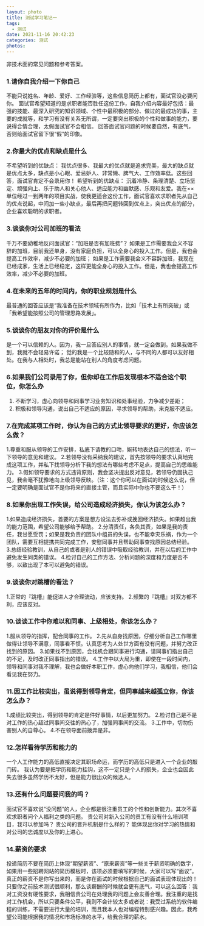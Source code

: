 ```yaml
---
layout: photo
title: 测试学习笔记一
tags:
  - 测试
date: 2021-11-16 20:42:23
categories: 测试
photos:
---
```

非技术面的常见问题和参考答案。
<!--more-->
### 1.请你自我介绍一下你自己
不能只说姓名、年龄、爱好、工作经验等，这些信息简历上都有，面试官没必要问你。
面试官希望知道的是求职者能否胜任这份工作，自我介绍内容最好包括：最强的技能、最深入研究的知识领域、个性中最积极的部分、做过的最成功的事，主要的成就等，和学习有没有关系无所谓，一定要突出积极的个性和做事的能力，要说得合情合理，太假面试官不会相信。
回答面试官问题的时候要自然，有底气，否则给面试官留下很“假”的印象。
### 2.你最大的优点和缺点是什么
不希望听到的优缺点：
我优点很多、我最大的优点就是追求完美，最大的缺点就是优点太多，缺点是小心眼、爱忌妒人、非常懒、脾气大、工作效率低。这些回答，面试官肯定不会录用你！
希望听到的优缺点：
沉着冷静、条理清楚、立场坚定、顽强向上、乐于助人和关心他人、适应能力和幽默感、乐观和友爱。我在××单位经过一到两年的项目实战，使我更适合这份工作，面试官喜欢求职者先从自己的优点说起，中间加一些小缺点，最后再把问题转回到优点上，突出优点的部分，企业喜欢聪明的求职者。
### 3.谈谈你对公司加班的看法
千万不要幼稚地反问面试官：“加班是否有加班费”？
如果是工作需要我会义不容辞的加班，目前我还单身，没有家庭负担，可以全身心的投入工作。但是，我也会提高工作效率，减少不必要的加班；
如果是工作需要我会义不容辞加班，我现在已经成家，生活上已经稳定，这样更能全身心的投入工作。但是，我也会提高工作效率，减少不必要的加班。
### 4.在未来的五年的时间内，你的职业规划是什么
最普通的回答应该是“我准备在技术领域有所作为，比如「技术上有所突破」或「我希望能按照公司的管理思路发展」。
### 5.谈谈你的朋友对你的评价是什么
是一个可以信赖的人。因为，我一旦答应别人的事情，就一定会做到。如果我做不到，我就不会轻易许诺；
觉的我是一个比较随和的人，与不同的人都可以友好相处。在我与人相处时，我总是能站在别人的角度考虑问题。
### 6.如果我们公司录用了你，但你却在工作后发现根本不适合这个职位，你怎么办
1. 不断学习，虚心向领导和同事学习业务知识和处事经验，力争减少差距；
2. 积极和领导沟通，说出自己不适应的原因，寻求领导的帮助，来克服不适应。
### 7.在完成某项工作时，你认为自己的方式比领导要求的更好，你应该怎么做？
1.尊重和服从领导的工作安排，私底下请教的口吻，婉转地表达自己的想法，听一下领导的意见和建议。
2.若领导没有采纳我的建议，首先按领导的要求认真地完成这项工作，并私下找领导分析下我的想法有哪些考虑不足点，提高自己的思维能力。
3.假如领导要求的方式违背原则，我会坚决提出反对意见，若领导仍固执己见，我会毫不犹豫地向上级领导反映。（注：这个你可以在面试的时候这么说，但一定要明确是面试官不是你将来的直接主管，而且实际中你也不要这么干！）
### 8.如果你出现工作失误，给公司造成经济损失，你认为该怎么办？
1.如果造成经济损失，首要的方案是想方设法去弥补或挽回经济损失。如果超出我的能力范围，希望公司能够给予帮助。
2.分清责任，各负其责，如果是我的责任，我甘愿受罚；如果是我负责的团队中组员的失误，也不能幸灾乐祸，作为一个团队，需要互相提携共同完成工作，安慰同事并且帮助同事查找原因总结经验。
3.总结经验教训，从自己的或者是别人的错误中吸取经验教训，并在以后的工作中避免发生同类的错误。
4.检讨自己的工作方法、分析问题的深度和力度是否不够，以致出现了本可以避免的错误。
### 9.谈谈你对跳槽的看法？
1.正常的『跳槽』能促进人才合理流动，应该支持。
2.频繁的『跳槽』对双方都不利，应该反对。
### 10.谈谈工作中你难以和同事、上级相处，你该怎么办？
1.服从领导的指挥，配合同事的工作。
2.先从自身找原因，仔细分析自己工作哪里做得让领导不满意，同事看不惯。认真思考为人处世方面有没有问题，并努力改正找到的原因。
3.如果找不到原因，会找机会跟同事进行沟通，请同事们指出自己的不足，及时改正同事指出的错误。
4.工作中以大局为重，即使在一段时间内，领导和同事对我不理解，我也会做好本职工作，虚心向他们学习，我相信，他们会看见我在努力。
### 11.因工作比较突出，虽说得到领导肯定，但同事越来越孤立你，你该怎么办？
1.成绩比较突出，得到领导的肯定是件好事情，以后更加努力。
2.检讨自己是不是对工作的热心超过同事间交往的热心了，加强同事间的交流。
3.工作中，切勿伤害别人的自尊心。
4.不在领导面前拨弄是非。
### 12.怎样看待学历和能力的
一个人工作能力的高低直接决定其职场命运，而学历的高低只是进入一个企业的敲门砖。
我认为要是把学历和能力挂钩，这不一定只是个人的损失，企业也会因此失去很多虽然学历不太好，但是能力很出众的候选人。
### 13.还有什么问题要问我的吗？
面试官不喜欢说“没问题”的人，企业都是很注重员工的个性和创新能力。其次不喜欢求职者问个人福利之类的问题。
贵公司对新入公司的员工有没有什么培训项目，我可以参加吗？
贵公司的晋升机制是什么样的？
能体现出你对学习的热情和对公司的忠诚度以及你的上进心。
### 14.薪资的要求
投递简历不要在简历上体现“期望薪资”、“原来薪资”等一些关于薪资明确的数字，如果用一些招聘网站的简历模板时，该项必须要填写的时候，大家可以写“面议”。真正的薪资不是你写出来的，而是你在面试的时候根据自己的面试表现体现出的！
只要你之前技术测试很顺利，那么谈薪酬的时候就会更有底气，可以这么回答：我对工资没有硬性要求，我相信贵公司在处理我的问题上会友善合理。我注重的是找对工作机会，所以只要条件公平，我则不会计较太多或者说：我受过系统的软件编程的训练，不需要进行大量的培训，而且我本人也对编程特别感兴趣。因此，我希望公司能根据我的情况和市场标准的水平，给我合理的薪水。

